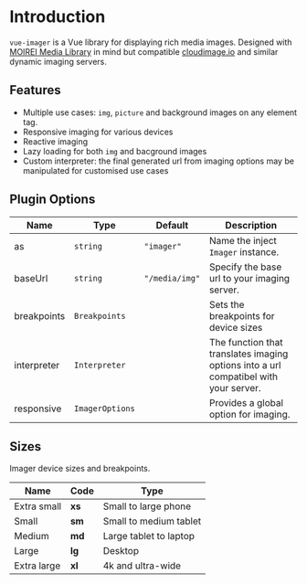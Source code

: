 # Introduction

`vue-imager` is a Vue library for displaying rich media images. Designed with [MOIREI Media Library](https://github.com/moirei/media-library) in mind but compatible [cloudimage.io](https://www.cloudimage.io/) and similar dynamic imaging servers.

## Features

- Multiple use cases: `img`, `picture` and background images on any element tag.
- Responsive imaging for various devices
- Reactive imaging
- Lazy loading for both `img` and bacground images
- Custom interpreter: the final generated url from imaging options may be manipulated for customised use cases

## Plugin Options

| Name        | Type            | Default        | Description                                                                          |
| ----------- | --------------- | -------------- | ------------------------------------------------------------------------------------ |
| as          | `string`        | `"imager"`     | Name the inject `Imager` instance.                                                   |
| baseUrl     | `string`        | `"/media/img"` | Specify the base url to your imaging server.                                         |
| breakpoints | `Breakpoints`   |                | Sets the breakpoints for device sizes                                                |
| interpreter | `Interpreter`   |                | The function that translates imaging options into a url compatibel with your server. |
| responsive  | `ImagerOptions` |                | Provides a global option for imaging.                                                |

## Sizes

Imager device sizes and breakpoints.

| Name        | Code   | Type                   |
| ----------- | ------ | ---------------------- |
| Extra small | **xs** | Small to large phone   |
| Small       | **sm** | Small to medium tablet |
| Medium      | **md** | Large tablet to laptop |
| Large       | **lg** | Desktop                |
| Extra large | **xl** | 4k and ultra-wide      |
